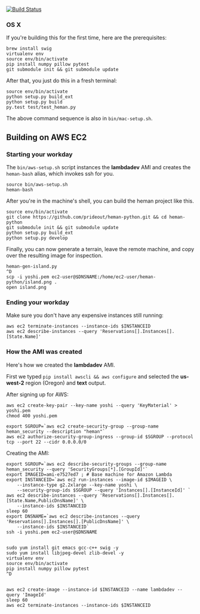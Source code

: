 
[![Build Status](https://travis-ci.org/prideout/heman-python.svg?branch=master)](https://travis-ci.org/prideout/heman-python)

### OS X

If you're building this for the first time, here are the prerequisites:

```
brew install swig
virtualenv env
source env/bin/activate
pip install numpy pillow pytest
git submodule init && git submodule update
```

After that, you just do this in a fresh terminal:

```
source env/bin/activate
python setup.py build_ext
python setup.py build
py.test test/test_heman.py
```

The above command sequence is also in `bin/mac-setup.sh`.

## Building on AWS EC2

### Starting your workday

The `bin/aws-setup.sh` script instances the **lambdadev** AMI and creates the `heman-bash` alias, which invokes ssh for you.

```
source bin/aws-setup.sh
heman-bash
```

After you're in the machine's shell, you can build the heman project like this.

```
source env/bin/activate
git clone https://github.com/prideout/heman-python.git && cd heman-python
git submodule init && git submodule update
python setup.py build_ext
python setup.py develop
```

Finally, you can now generate a terrain, leave the remote machine, and copy over the resulting image for inspection.

```
heman-gen-island.py
^D
scp -i yoshi.pem ec2-user@$DNSNAME:/home/ec2-user/heman-python/island.png .
open island.png
```

### Ending your workday

Make sure you don't have any expensive instances still running:

```
aws ec2 terminate-instances --instance-ids $INSTANCEID
aws ec2 describe-instances --query 'Reservations[].Instances[].[State.Name]'
```

### How the AMI was created

Here's how we created the **lambdadev** AMI.

First we typed `pip install awscli && aws configure` and selected the **us-west-2** region (Oregon) and **text** output.

After signing up for AWS:

```
aws ec2 create-key-pair --key-name yoshi --query 'KeyMaterial' > yoshi.pem
chmod 400 yoshi.pem

export SGROUP=`aws ec2 create-security-group --group-name heman_security --description "heman"`
aws ec2 authorize-security-group-ingress --group-id $SGROUP --protocol tcp --port 22 --cidr 0.0.0.0/0
```

Creating the AMI:

```
export SGROUP=`aws ec2 describe-security-groups --group-name heman_security --query 'SecurityGroups[*].[GroupId]'`
export IMAGEID=ami-e7527ed7 ; # Base machine for Amazon Lambda
export INSTANCEID=`aws ec2 run-instances --image-id $IMAGEID \
    --instance-type g2.2xlarge --key-name yoshi \
    --security-group-ids $SGROUP --query 'Instances[].[InstanceId]' `
aws ec2 describe-instances --query 'Reservations[].Instances[].[State.Name,PublicDnsName]' \
    --instance-ids $INSTANCEID
sleep 60
export DNSNAME=`aws ec2 describe-instances --query 'Reservations[].Instances[].[PublicDnsName]' \
    --instance-ids $INSTANCEID`
ssh -i yoshi.pem ec2-user@$DNSNAME


sudo yum install git emacs gcc-c++ swig -y
sudo yum install libjpeg-devel zlib-devel -y
virtualenv env
source env/bin/activate
pip install numpy pillow pytest
^D


aws ec2 create-image --instance-id $INSTANCEID --name lambdadev --query 'ImageId'
sleep 60
aws ec2 terminate-instances --instance-ids $INSTANCEID
```
